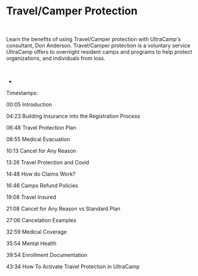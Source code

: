 # Travel/Camper Protection 
 



Learn the benefits of using Travel/Camper protection with UltraCamp's consultant, Don Anderson. Travel/Camper protection is a voluntary service UltraCamp offers to overnight resident camps and programs to help protect organizations, and individuals from loss.


 


-


Timestamps:


00:05 Introduction


04:23 Building Insurance into the Registration Process


06:48 Travel Protection Plan 


08:55 Medical Evacuation


10:13 Cancel for Any Reason


13:26 Travel Protection and Covid


14:48 How do Claims Work?


16:46 Camps Refund Policies


19:08 Travel Insured


21:08 Cancel for Any Reason vs Standard Plan


27:06 Cancelation Examples


32:59 Medical Coverage


35:54 Mental Health


39:54 Enrollment Documentation


43:34 How To Activate Travel Protection in UltraCamp

